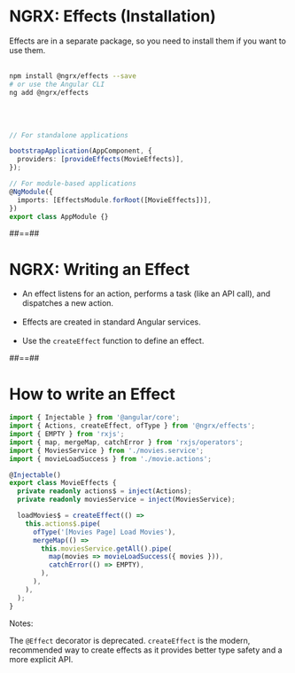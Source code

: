 <!-- .slide: class="with-code inconsolata" -->

# NGRX: Effects (Installation)

Effects are in a separate package, so you need to install them if you want to use them.
<br/><br/>

```sh
npm install @ngrx/effects --save
# or use the Angular CLI
ng add @ngrx/effects
```

<!-- .element: class="small-code" -->

<br/><br/>

```typescript
// For standalone applications

bootstrapApplication(AppComponent, {
  providers: [provideEffects(MovieEffects)],
});

// For module-based applications
@NgModule({
  imports: [EffectsModule.forRoot([MovieEffects])],
})
export class AppModule {}
```

<!--.element: class="small-code" -->

##==##

# NGRX: Writing an Effect

- An effect listens for an action, performs a task (like an API call), and dispatches a new action. <br/><br/>
- Effects are created in standard Angular services. <br/><br/>
- Use the `createEffect` function to define an effect.

##==##

<!-- .slide: class="with-code inconsolata" -->

# How to write an Effect

```typescript
import { Injectable } from '@angular/core';
import { Actions, createEffect, ofType } from '@ngrx/effects';
import { EMPTY } from 'rxjs';
import { map, mergeMap, catchError } from 'rxjs/operators';
import { MoviesService } from './movies.service';
import { movieLoadSuccess } from './movie.actions';

@Injectable()
export class MovieEffects {
  private readonly actions$ = inject(Actions);
  private readonly moviesService = inject(MoviesService);

  loadMovies$ = createEffect(() =>
    this.actions$.pipe(
      ofType('[Movies Page] Load Movies'),
      mergeMap(() =>
        this.moviesService.getAll().pipe(
          map(movies => movieLoadSuccess({ movies })),
          catchError(() => EMPTY),
        ),
      ),
    ),
  );
}
```

<!-- .element: class="small-code" -->

Notes:

The `@Effect` decorator is deprecated. `createEffect` is the modern, recommended way to create effects as it provides better type safety and a more explicit API.
